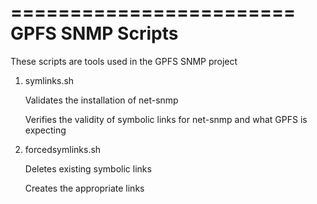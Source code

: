 ========================
 GPFS SNMP Scripts
========================

These scripts are tools used in the GPFS SNMP project

1) symlinks.sh

   Validates the installation of net-snmp
 
   Verifies the validity of symbolic links for net-snmp and what GPFS is expecting


2) forcedsymlinks.sh

   Deletes existing symbolic links
 
   Creates the appropriate links
